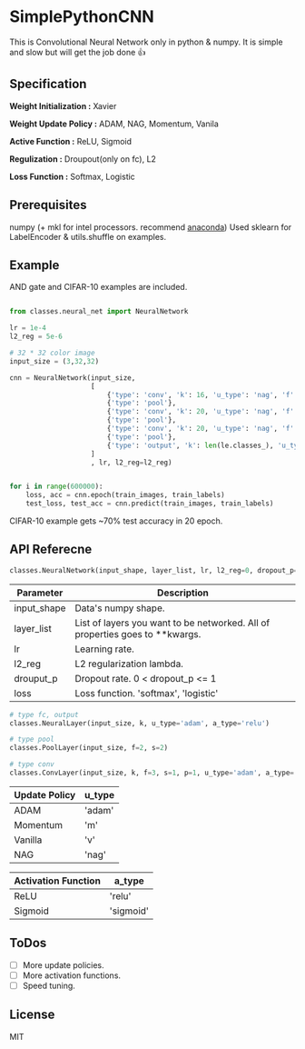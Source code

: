# SimplePythonCNN
This is Convolutional Neural Network only in python & numpy. It is simple and slow but will get the job done :+1:

## Specification
**Weight Initialization :** Xavier

**Weight Update Policy :** ADAM, NAG, Momentum, Vanila

**Active Function :** ReLU, Sigmoid

**Regulization :** Droupout(only on fc), L2

**Loss Function :** Softmax, Logistic

## Prerequisites
numpy (+ mkl for intel processors. recommend [anaconda](https://www.continuum.io/downloads))
Used sklearn for LabelEncoder & utils.shuffle on examples.


## Example
AND gate and CIFAR-10 examples are included.

```python

from classes.neural_net import NeuralNetwork

lr = 1e-4
l2_reg = 5e-6

# 32 * 32 color image
input_size = (3,32,32)

cnn = NeuralNetwork(input_size,
                    [
                        {'type': 'conv', 'k': 16, 'u_type': 'nag', 'f': 5, 's': 1, 'p': 2},
                        {'type': 'pool'},
                        {'type': 'conv', 'k': 20, 'u_type': 'nag', 'f': 5, 's': 1, 'p': 2},
                        {'type': 'pool'},
                        {'type': 'conv', 'k': 20, 'u_type': 'nag', 'f': 5, 's': 1, 'p': 2},
                        {'type': 'pool'},
                        {'type': 'output', 'k': len(le.classes_), 'u_type': 'adam'}
                    ]
                    , lr, l2_reg=l2_reg)


for i in range(600000):
    loss, acc = cnn.epoch(train_images, train_labels)
    test_loss, test_acc = cnn.predict(train_images, train_labels)

```

CIFAR-10 example gets ~70% test accuracy in 20 epoch.


## API Referecne
```python
classes.NeuralNetwork(input_shape, layer_list, lr, l2_reg=0, dropout_p=1, loss='softmax'):
```


| Parameter | Description |
| --- | --- |
| input_shape | Data's numpy shape.  |
| layer_list | List of layers you want to be networked. All of properties goes to **kwargs. |
| lr | Learning rate. |
| l2_reg | L2 regularization lambda. |
| drouput_p | Dropout rate. 0 < dropout_p <= 1
| loss | Loss function. 'softmax', 'logistic' |


```python
# type fc, output
classes.NeuralLayer(input_size, k, u_type='adam', a_type='relu')

# type pool
classes.PoolLayer(input_size, f=2, s=2)

# type conv
classes.ConvLayer(input_size, k, f=3, s=1, p=1, u_type='adam', a_type='relu')
```

| Update Policy | u_type|
| --- | --- |
| ADAM | 'adam' |
| Momentum | 'm' |
| Vanilla | 'v' |
| NAG | 'nag' |

| Activation Function |a_type|
| --- | --- |
| ReLU | 'relu' |
| Sigmoid | 'sigmoid' |

## ToDos
- [ ] More update policies.
- [ ] More activation functions.
- [ ] Speed tuning.

## License
MIT

